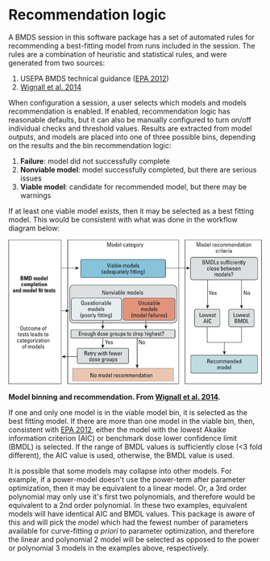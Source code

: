 # Recommendation logic

A BMDS session in this software package has a set of automated rules for recommending a best-fitting model from runs included in the session. The rules are a combination of heuristic and statistical rules, and were generated from two sources:

1. USEPA BMDS technical guidance ([EPA 2012](https://www.epa.gov/risk/benchmark-dose-technical-guidance))
2. [Wignall et al. 2014](http://dx.doi.org/10.1289/ehp.1307539)

When configuration a session, a user selects which models and models recommendation is enabled. If enabled, recommendation logic has reasonable defaults, but it can also be manually configured to turn on/off individual checks and threshold values. Results are extracted from model outputs, and models are placed into one of three possible bins, depending on the results and the bin recommendation logic:

1. **Failure**: model did not successfully complete
2. **Nonviable model**: model successfully completed, but there are serious issues
3. **Viable model**: candidate for recommended model, but there may be warnings

If at least one viable model exists, then it may be selected as a best fitting model. This would be consistent with what was done in the workflow diagram below:

![_static/img/logic.png](../_static/img/logic.png)

**Model binning and recommendation. From [Wignall et al. 2014](http://dx.doi.org/10.1289/ehp.1307539).**

If one and only one model is in the viable model bin, it is selected as the best fitting model. If there are more than one model in the viable bin, then, consistent with [EPA 2012](https://www.epa.gov/risk/benchmark-dose-technical-guidance), either the model with the lowest Akaike information criterion (AIC) or benchmark dose lower confidence limit (BMDL) is selected. If the range of BMDL values is sufficiently close (<3 fold different), the AIC value is used, otherwise, the BMDL value is used.

It is possible that some models may collapse into other models. For example, if a power-model doesn't use the power-term after parameter optimization, then it may be equivalent to a linear model. Or, a 3rd order polynomial may only use it's first two polynomials, and therefore would be equivalent to a 2nd order polynomial. In these two examples, equivalent models will have identical AIC and BMDL values. This package is aware of this and will pick the model which had the fewest number of parameters available for curve-fitting *a priori* to parameter optimization, and therefore the linear and polynomial 2 model will be selected as opposed to the power or polynomial 3 models in the examples above, respectively.

